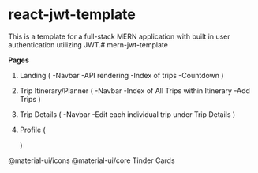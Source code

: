 # react-jwt-template

This is a template for a full-stack MERN application with built in user authentication utilizing JWT.# mern-jwt-template


__Pages__
1. Landing
(
-Navbar
-API rendering
-Index of trips
-Countdown
)
2. Trip Itinerary/Planner
(
-Navbar
-Index of All Trips within Itinerary
-Add Trips
 )

3. Trip Details
(
-Navbar
-Edit each individual trip under Trip Details
)
4. Profile
   (
       
   )


@material-ui/icons
@material-ui/core
Tinder Cards